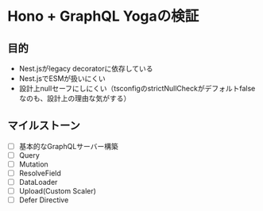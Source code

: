 # Hono + GraphQL Yogaの検証

## 目的

- Nest.jsがlegacy decoratorに依存している
- Nest.jsでESMが扱いにくい
- 設計上nullセーフにしにくい（tsconfigのstrictNullCheckがデフォルトfalseなのも、設計上の理由な気がする）

## マイルストーン

- [ ] 基本的なGraphQLサーバー構築
- [ ] Query
- [ ] Mutation
- [ ] ResolveField
- [ ] DataLoader
- [ ] Upload(Custom Scaler)
- [ ] Defer Directive